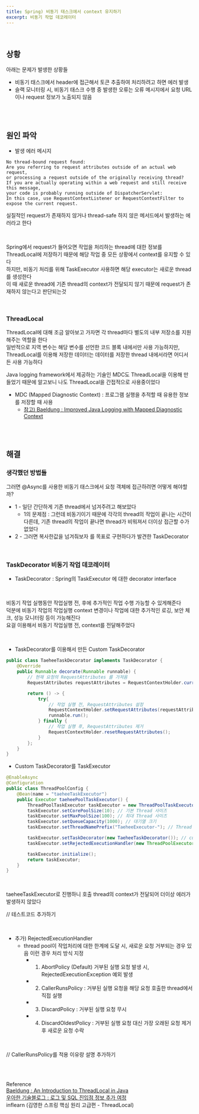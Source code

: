 ```yaml
---
title: Spring) 비동기 태스크에서 context 유지하기 
excerpt: 비동기 작업 데코레이터
---
```


<br/>

## 상황

아래는 문제가 발생한 상황들
- 비동기 태스크에서 header에 접근해서 토큰 추출하여 처리하려고 하면 에러 발생       
- 슬랙 모니터링 시, 비동기 태스크 수행 중 발생한 오류는 오류 메시지에서 요청 URL이나 request 정보가 노출되지 않음  

<br/><br/>

## 원인 파악

- 발생 에러 메시지

```
No thread-bound request found:  
Are you referring to request attributes outside of an actual web request, 
or processing a request outside of the originally receiving thread? 
If you are actually operating within a web request and still receive this message, 
your code is probably running outside of DispatcherServlet: 
In this case, use RequestContextListener or RequestContextFilter to expose the current request.
```

실질적인 request가 존재하지 않거나 thread-safe 하지 않은 메서드에서 발생하는 에러라고 한다    

<br/>

Spring에서 request가 들어오면 작업을 처리하는 thread에 대한 정보를 ThreadLocal에 저장하기 때문에 해당 작업 중 모든 상황에서 context를 유지할 수 있다       
하지만, 비동기 처리를 위해 TaskExecutor 사용하면 해당 executor는 새로운 thread를 생성한다    
이 때 새로운 thread에 기존 thread의 context가 전달되지 않기 때문에 request가 존재하지 않는다고 판단되는것     

<br/>

### ThreadLocal

ThreadLocal에 대해 조금 알아보고 가자면 각 thread마다 별도의 내부 저장소를 지원해주는 역할을 한다   
일반적으로 지역 변수는 해당 변수를 선언한 코드 블록 내에서만 사용 가능하지만, ThreadLocal를 이용해 저장한 데이터는 데이터를 저장한 thread 내에서라면 어디서든 사용 가능하다   
    
Java logging framework에서 제공하는 기술인 MDC도 ThreadLocal을 이용해 만들었기 때문에 알고보니 나도 ThreadLocal을 간접적으로 사용중이었다    

- MDC (Mapped Diagnostic Context) : 프로그램 실행을 추적할 때 유용한 정보를 저장할 때 사용        
  - [참고) Baeldung : Improved Java Logging with Mapped Diagnostic Context](https://www.baeldung.com/mdc-in-log4j-2-logback)   

<br/><br/>

## 해결

### 생각했던 방법들   
그러면 @Async를 사용한 비동기 태스크에서 요청 객체에 접근하려면 어떻게 해야할까?       
- 1 - 일단 간단하게 기존 thread에서 넘겨주려고 해보았다    
  - 1의 문제점 : 그런데 비동기이기 때문에 각각의 thread의 작업이 끝나는 시간이 다른데, 기존 thread의 작업이 끝나면 thread가 비워져서 더이상 접근할 수가 없었다     
- 2 - 그러면 복사한값을 넘겨줘보자 를 목표로 구현하다가 발견한 TaskDecorator     

<br/>

### TaskDecorator 비동기 작업 데코레이터   

- TaskDecorator : Spring의 TaskExecutor 에 대한 decorator interface

<br/>

비동기 작업 실행동안 작업실행 전, 후에 추가적인 작업 수행 가능할 수 있게해준다   
덕분에 비동기 작업의 작업실행 context 변경이나 작업에 대한 추가적인 로깅, 보안 체크, 성능 모니터링 등이 가능해진다      
요걸 이용해서 비동기 작업실행 전, context를 전달해주었다   

<br/>

- TaskDecorator를 이용해서 만든 Custom TaskDecorator    

```java
public class TaeheeTaskDecorator implements TaskDecorator {
    @Override
    public Runnable decorate(Runnable runnable) {
        // 현재 요청의 RequestAttributes 를 가져옴
        RequestAttributes requestAttributes = RequestContextHolder.currentRequestAttributes();

        return () -> {
            try{
                // 작업 실행 전, RequestAttributes 설정
                RequestContextHolder.setRequestAttributes(requestAttributes);
                runnable.run();
            } finally {
                // 작업 실행 후, RequestAttributes 제거
                RequestContextHolder.resetRequestAttributes();
            }
        };
    }
}
```

- Custom TaskDecorator를 TaskExecutor
  
```java
@EnableAsync
@Configuration
public class ThreadPoolConfig {
    @Bean(name = "taeheeTaskExecutor")
    public Executor taeheePoolTaskExecutor() {
        ThreadPoolTaskExecutor taskExecutor = new ThreadPoolTaskExecutor();
        taskExecutor.setCorePoolSize(10); // 기본 Thread 사이즈
        taskExecutor.setMaxPoolSize(100); // 최대 Thread 사이즈
        taskExecutor.setQueueCapacity(1000); // 대기열 크기
        taskExecutor.setThreadNamePrefix("TaeheeExecutor-"); // Thread 접두어

        taskExecutor.setTaskDecorator(new TaeheeTaskDecorator()); // custom TaskDecorator 를 TaskExecutor
        taskExecutor.setRejectedExecutionHandler(new ThreadPoolExecutor.CallerRunsPolicy());

        taskExecutor.initialize();
        return taskExecutor;
    }
}
```

<br/>

taeheeTaskExecutor로 진행하니 호출 thread의 context가 전달되어 더이상 에러가 발생하지 않았다   

// 테스트코드 추가하기


<br/>

- 추가) RejectedExecutionHandler
    - thread pool이 작업처리에 대한 한계에 도달 시, 새로운 요청 거부되는 경우 있음 이런 경우 처리 방식 지정
        - 1) AbortPolicy (Default) 거부된 실행 요청 발생 시, RejectedExecutionException 예외 발생
        - 2) CallerRunsPolicy : 거부된 실행 요청을 해당 요청 호출한 thread에서 직접 실행
        - 3) DiscardPolicy : 거부된 실행 요청 무시
        - 4) DiscardOldestPolicy : 거부된 실행 요청 대신 가장 오래된 요청 제거 후 새로운 요청 수락

<br/>

// CallerRunsPolicy를 적용 이유랑 설명 추가하기

<br/><br/>

Reference       
[Baeldung : An Introduction to ThreadLocal in Java](https://www.baeldung.com/java-threadlocal)   
[우아한 기술블로그 : 로그 및 SQL 진입점 정보 추가 여정](https://techblog.woowahan.com/13429/)    
inflearn (김영한 스프링 핵심 원리 고급편 - ThreadLocal)        


<br/>
